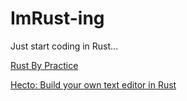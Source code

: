 # ImRust-ing

Just start coding in Rust...

[Rust By Practice](https://practice.rs/why-exercise.html)

[Hecto: Build your own text editor in Rust](https://www.flenker.blog/hecto/)